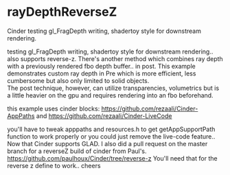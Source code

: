 # rayDepthReverseZ
Cinder testing gl_FragDepth writing, shadertoy style for downstream rendering.

testing gl_FragDepth writing, shadertoy style for downstream rendering.. 
also supports reverse-z. 
There's another method which combines ray depth with a previously rendered fbo depth buffer.. in post.
This example demonstrates custom ray depth in Pre which is more efficient, less cumbersome but also only limited to solid objects.  
The post technique, however, can utilize transparencies, volumetrics but is a little heavier on the gpu and requires rendering into an fbo beforehand. 

this example uses cinder blocks:
https://github.com/rezaali/Cinder-AppPaths and 
https://github.com/rezaali/Cinder-LiveCode

you'll have to tweak apppaths and resources.h to get getAppSupportPath function to work properly or you could just remove the live-code feature..
Now that Cinder supports GLAD. I also did a pull request on the master branch for a reverseZ build of cinder from Paul's.
https://github.com/paulhoux/Cinder/tree/reverse-z
You'll need that for the reverse z define to work..
cheers

